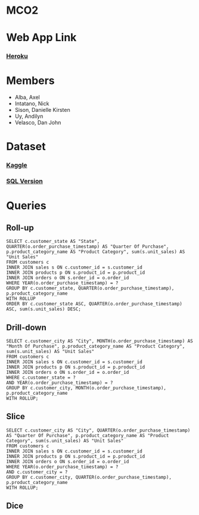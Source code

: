# MCO2

# Web App Link

### [Heroku](https://olist-advdb-mco2.herokuapp.com/)

# Members

- Alba, Axel
- Intatano, Nick
- Sison, Danielle Kirsten
- Uy, Andilyn
- Velasco, Dan John

# Dataset

### [Kaggle](https://www.kaggle.com/olistbr/brazilian-ecommerce?select=olist_orders_dataset.csv)

### [SQL Version](https://drive.google.com/file/d/1mjm5xCUcmxBu3JhpqU1KciseGw6SuRkf/view?usp=sharing)

# Queries

## Roll-up

```
SELECT c.customer_state AS "State", QUARTER(o.order_purchase_timestamp) AS "Quarter Of Purchase", p.product_category_name AS "Product Category", sum(s.unit_sales) AS "Unit Sales"
FROM customers c
INNER JOIN sales s ON c.customer_id = s.customer_id
INNER JOIN products p ON s.product_id = p.product_id
INNER JOIN orders o ON s.order_id = o.order_id
WHERE YEAR(o.order_purchase_timestamp) = ?
GROUP BY c.customer_state, QUARTER(o.order_purchase_timestamp), p.product_category_name
WITH ROLLUP
ORDER BY c.customer_state ASC, QUARTER(o.order_purchase_timestamp) ASC, sum(s.unit_sales) DESC;
```

## Drill-down

```
SELECT c.customer_city AS "City", MONTH(o.order_purchase_timestamp) AS "Month Of Purchase", p.product_category_name AS "Product Category", sum(s.unit_sales) AS "Unit Sales"
FROM customers c
INNER JOIN sales s ON c.customer_id = s.customer_id
INNER JOIN products p ON s.product_id = p.product_id
INNER JOIN orders o ON s.order_id = o.order_id
WHERE c.customer_state = ?
AND YEAR(o.order_purchase_timestamp) = ?
GROUP BY c.customer_city, MONTH(o.order_purchase_timestamp), p.product_category_name
WITH ROLLUP;
```

## Slice

```
SELECT c.customer_city AS "City", QUARTER(o.order_purchase_timestamp) AS "Quarter Of Purchase", p.product_category_name AS "Product Category", sum(s.unit_sales) AS "Unit Sales"
FROM customers c
INNER JOIN sales s ON c.customer_id = s.customer_id
INNER JOIN products p ON s.product_id = p.product_id
INNER JOIN orders o ON s.order_id = o.order_id
WHERE YEAR(o.order_purchase_timestamp) = ?
AND c.customer_city = ?
GROUP BY c.customer_city, QUARTER(o.order_purchase_timestamp), p.product_category_name
WITH ROLLUP;
```

## Dice

```

```
